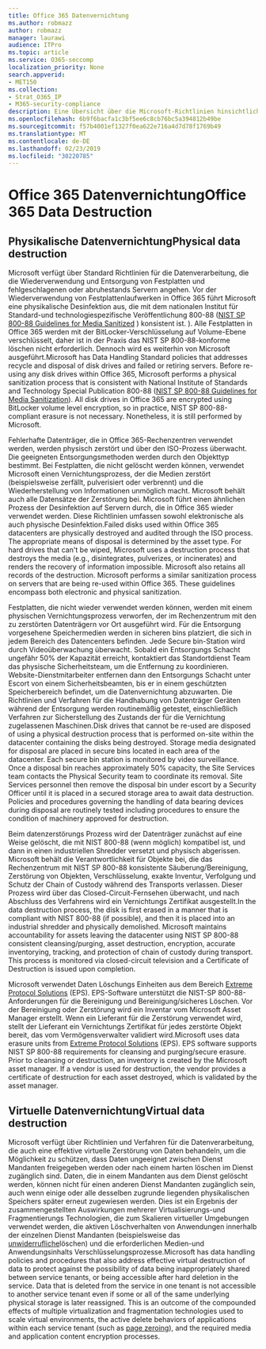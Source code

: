 ```yaml
---
title: Office 365 Datenvernichtung
ms.author: robmazz
author: robmazz
manager: laurawi
audience: ITPro
ms.topic: article
ms.service: O365-seccomp
localization_priority: None
search.appverid:
- MET150
ms.collection:
- Strat_O365_IP
- M365-security-compliance
description: Eine Übersicht über die Microsoft-Richtlinien hinsichtlich der Wiederverwendung, Beseitigung oder Zerstörung von Datenträgerlaufwerken und-Servern von Office 365 Datacenter.
ms.openlocfilehash: 6b9f6bacfa1c3bf5ee6c8cb76bc5a394812b49be
ms.sourcegitcommit: f57b4001ef1327f0ea622e716a4d7d78f1769b49
ms.translationtype: MT
ms.contentlocale: de-DE
ms.lasthandoff: 02/23/2019
ms.locfileid: "30220785"
---
```

# <a name="office-365-data-destruction"></a><span data-ttu-id="fbd19-103">Office 365 Datenvernichtung</span><span class="sxs-lookup"><span data-stu-id="fbd19-103">Office 365 Data Destruction</span></span>

## <a name="physical-data-destruction"></a><span data-ttu-id="fbd19-104">Physikalische Datenvernichtung</span><span class="sxs-lookup"><span data-stu-id="fbd19-104">Physical data destruction</span></span>

<span data-ttu-id="fbd19-p101">Microsoft verfügt über Standard Richtlinien für die Datenverarbeitung, die die Wiederverwendung und Entsorgung von Festplatten und fehlgeschlagenen oder abruhestands Servern angehen. Vor der Wiederverwendung von Festplattenlaufwerken in Office 365 führt Microsoft eine physikalische Desinfektion aus, die mit dem nationalen Institut für Standard-und technologiespezifische Veröffentlichung 800-88 ([NIST SP 800-88 Guidelines for Media Sanitized](http://nvlpubs.nist.gov/nistpubs/SpecialPublications/NIST.SP.800-88r1.pdf) ) konsistent ist. ). Alle Festplatten in Office 365 werden mit der BitLocker-Verschlüsselung auf Volume-Ebene verschlüsselt, daher ist in der Praxis das NIST SP 800-88-konforme löschen nicht erforderlich. Dennoch wird es weiterhin von Microsoft ausgeführt.</span><span class="sxs-lookup"><span data-stu-id="fbd19-p101">Microsoft has Data Handling Standard policies that addresses recycle and disposal of disk drives and failed or retiring servers. Before re-using any disk drives within Office 365, Microsoft performs a physical sanitization process that is consistent with National Institute of Standards and Technology Special Publication 800-88 ([NIST SP 800-88 Guidelines for Media Sanitization](http://nvlpubs.nist.gov/nistpubs/SpecialPublications/NIST.SP.800-88r1.pdf)). All disk drives in Office 365 are encrypted using BitLocker volume level encryption, so in practice, NIST SP 800-88-compliant erasure is not necessary. Nonetheless, it is still performed by Microsoft.</span></span>

<span data-ttu-id="fbd19-p102">Fehlerhafte Datenträger, die in Office 365-Rechenzentren verwendet werden, werden physisch zerstört und über den ISO-Prozess überwacht. Die geeigneten Entsorgungsmethoden werden durch den Objekttyp bestimmt. Bei Festplatten, die nicht gelöscht werden können, verwendet Microsoft einen Vernichtungsprozess, der die Medien zerstört (beispielsweise zerfällt, pulverisiert oder verbrennt) und die Wiederherstellung von Informationen unmöglich macht. Microsoft behält auch alle Datensätze der Zerstörung bei. Microsoft führt einen ähnlichen Prozess der Desinfektion auf Servern durch, die in Office 365 wieder verwendet werden. Diese Richtlinien umfassen sowohl elektronische als auch physische Desinfektion.</span><span class="sxs-lookup"><span data-stu-id="fbd19-p102">Failed disks used within Office 365 datacenters are physically destroyed and audited through the ISO process. The appropriate means of disposal is determined by the asset type. For hard drives that can't be wiped, Microsoft uses a destruction process that destroys the media (e.g., disintegrates, pulverizes, or incinerates) and renders the recovery of information impossible. Microsoft also retains all records of the destruction. Microsoft performs a similar sanitization process on servers that are being re-used within Office 365. These guidelines encompass both electronic and physical sanitization.</span></span>

<span data-ttu-id="fbd19-p103">Festplatten, die nicht wieder verwendet werden können, werden mit einem physischen Vernichtungsprozess verworfen, der im Rechenzentrum mit den zu zerstörten Datenträgern vor Ort ausgeführt wird. Für die Entsorgung vorgesehene Speichermedien werden in sicheren bins platziert, die sich in jedem Bereich des Datencenters befinden. Jede Secure bin-Station wird durch Videoüberwachung überwacht. Sobald ein Entsorgungs Schacht ungefähr 50% der Kapazität erreicht, kontaktiert das Standortdienst Team das physische Sicherheitsteam, um die Entfernung zu koordinieren. Website-Dienstmitarbeiter entfernen dann den Entsorgungs Schacht unter Escort von einem Sicherheitsbeamten, bis er in einem geschützten Speicherbereich befindet, um die Datenvernichtung abzuwarten. Die Richtlinien und Verfahren für die Handhabung von Datenträger Geräten während der Entsorgung werden routinemäßig getestet, einschließlich Verfahren zur Sicherstellung des Zustands der für die Vernichtung zugelassenen Maschinen.</span><span class="sxs-lookup"><span data-stu-id="fbd19-p103">Disk drives that cannot be re-used are disposed of using a physical destruction process that is performed on-site within the datacenter containing the disks being destroyed. Storage media designated for disposal are placed in secure bins located in each area of the datacenter. Each secure bin station is monitored by video surveillance. Once a disposal bin reaches approximately 50% capacity, the Site Services team contacts the Physical Security team to coordinate its removal. Site Services personnel then remove the disposal bin under escort by a Security Officer until it is placed in a secured storage area to await data destruction. Policies and procedures governing the handling of data bearing devices during disposal are routinely tested including procedures to ensure the condition of machinery approved for destruction.</span></span>

<span data-ttu-id="fbd19-p104">Beim datenzerstörungs Prozess wird der Datenträger zunächst auf eine Weise gelöscht, die mit NIST 800-88 (wenn möglich) kompatibel ist, und dann in einen industriellen Shredder versetzt und physisch abgerissen. Microsoft behält die Verantwortlichkeit für Objekte bei, die das Rechenzentrum mit NIST SP 800-88 konsistente Säuberung/Bereinigung, Zerstörung von Objekten, Verschlüsselung, exakte Inventur, Verfolgung und Schutz der Chain of Custody während des Transports verlassen. Dieser Prozess wird über das Closed-Circuit-Fernsehen überwacht, und nach Abschluss des Verfahrens wird ein Vernichtungs Zertifikat ausgestellt.</span><span class="sxs-lookup"><span data-stu-id="fbd19-p104">In the data destruction process, the disk is first erased in a manner that is compliant with NIST 800-88 (if possible), and then it is placed into an industrial shredder and physically demolished. Microsoft maintains accountability for assets leaving the datacenter using NIST SP 800-88 consistent cleansing/purging, asset destruction, encryption, accurate inventorying, tracking, and protection of chain of custody during transport. This process is monitored via closed-circuit television and a Certificate of Destruction is issued upon completion.</span></span>

<span data-ttu-id="fbd19-p105">Microsoft verwendet Daten Löschungs Einheiten aus dem Bereich [Extreme Protocol Solutions](http://www.enterprisedataerasure.com/) (EPS). EPS-Software unterstützt die NIST-SP 800-88-Anforderungen für die Bereinigung und Bereinigung/sicheres Löschen. Vor der Bereinigung oder Zerstörung wird ein Inventar vom Microsoft Asset Manager erstellt. Wenn ein Lieferant für die Zerstörung verwendet wird, stellt der Lieferant ein Vernichtungs Zertifikat für jedes zerstörte Objekt bereit, das vom Vermögensverwalter validiert wird.</span><span class="sxs-lookup"><span data-stu-id="fbd19-p105">Microsoft uses data erasure units from [Extreme Protocol Solutions](http://www.enterprisedataerasure.com/) (EPS). EPS software supports NIST SP 800-88 requirements for cleansing and purging/secure erasure. Prior to cleansing or destruction, an inventory is created by the Microsoft asset manager. If a vendor is used for destruction, the vendor provides a certificate of destruction for each asset destroyed, which is validated by the asset manager.</span></span>

## <a name="virtual-data-destruction"></a><span data-ttu-id="fbd19-128">Virtuelle Datenvernichtung</span><span class="sxs-lookup"><span data-stu-id="fbd19-128">Virtual data destruction</span></span>

<span data-ttu-id="fbd19-p106">Microsoft verfügt über Richtlinien und Verfahren für die Datenverarbeitung, die auch eine effektive virtuelle Zerstörung von Daten behandeln, um die Möglichkeit zu schützen, dass Daten ungeeignet zwischen Dienst Mandanten freigegeben werden oder nach einem harten löschen im Dienst zugänglich sind. Daten, die in einem Mandanten aus dem Dienst gelöscht werden, können nicht für einen anderen Dienst Mandanten zugänglich sein, auch wenn einige oder alle desselben zugrunde liegenden physikalischen Speichers später erneut zugewiesen werden. Dies ist ein Ergebnis der zusammengestellten Auswirkungen mehrerer Virtualisierungs-und Fragmentierungs Technologien, die zum Skalieren virtueller Umgebungen verwendet werden, die aktiven Löschverhalten von Anwendungen innerhalb der einzelnen Dienst Mandanten (beispielsweise das [unwiderrufliche](https://docs.microsoft.com/office365/securitycompliance/office-365-exchange-online-data-deletion#page-zeroing)löschen) und die erforderlichen Medien-und Anwendungsinhalts Verschlüsselungsprozesse.</span><span class="sxs-lookup"><span data-stu-id="fbd19-p106">Microsoft has data handling policies and procedures that also address effective virtual destruction of data to protect against the possibility of data being inappropriately shared between service tenants, or being accessible after hard deletion in the service. Data that is deleted from the service in one tenant is not accessible to another service tenant even if some or all of the same underlying physical storage is later reassigned. This is an outcome of the compounded effects of multiple virtualization and fragmentation technologies used to scale virtual environments, the active delete behaviors of applications within each service tenant (such as [page zeroing](https://docs.microsoft.com/office365/securitycompliance/office-365-exchange-online-data-deletion#page-zeroing)), and the required media and application content encryption processes.</span></span>